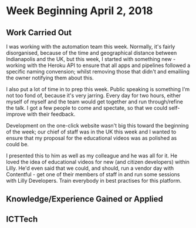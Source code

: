 # Week Beginning April 2, 2018

## Work Carried Out
I was working with the automation team this week. Normally, it's fairly disorganised, because of the time and geographical distance between Indianapolis and the UK, but this week, I started with something new - working with the Heroku API to ensure that all apps and pipelines followed a specific naming convension; whilst removing those that didn't and emailiing the owner notifying them about this.

I also put a lot of time in to prep this week. Public speaking is something I'm not too fond of, because it's very jarring. Every day for two hours, either myself of myself and the team would get together and run through/refine the talk. I got a few people to come and spectate, so that we could self-improve with their feedback.

Development on the one-click website wasn't big this toward the beginning of the week; our chief of staff was in the UK this week and I wanted to ensure that my proposal for the educational videos was as polished as could be.

I presented this to him as well as my colleague and he was all for it. He loved the idea of educational videos for new (and citizen developers) within Lilly. He'd even said that we could, and should, run a vendor day with Contentful - get one of their members of staff in and run some sessions with Lilly Developers. Train everybody in best practises for this platform. 



## Knowledge/Experience Gained or Applied

## ICTTech
